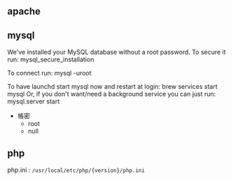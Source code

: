 ## apache

## mysql

We've installed your MySQL database without a root password. To secure it run:
    mysql_secure_installation

To connect run:
    mysql -uroot

To have launchd start mysql now and restart at login:
  brew services start mysql
Or, if you don't want/need a background service you can just run:
  mysql.server start
  
- 帳密 
	- root
	- null

## php

php.ini : `/usr/local/etc/php/{version}/php.ini`